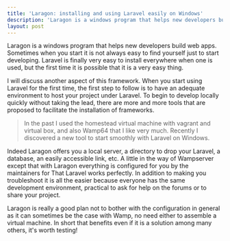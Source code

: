```yaml
---
title: 'Laragon: installing and using Laravel easily on Windows'
description: 'Laragon is a windows program that helps new developers build web apps. Sometimes when you start it is not always easy to find yourself just to start developing. Laravel is finally very easy to install everywhere when one is used, but the first time it is possible that it is a very easy thing.'
layout: post
---
```


Laragon is a windows program that helps new developers build web apps. Sometimes when you start it is not always easy to find yourself just to start developing. Laravel is finally very easy to install everywhere when one is used, but the first time it is possible that it is a very easy thing.

I will discuss another aspect of this framework. When you start using Laravel for the first time, the first step to follow is to have an adequate environment to host your project under Laravel. To begin to develop locally quickly without taking the lead, there are more and more tools that are proposed to facilitate the installation of frameworks.

> In the past I used the homestead virtual machine with vagrant and virtual box, and also Wamp64 that I like very much. Recently I discovered a new tool to start smoothly with Laravel on Windows.
> 
Indeed Laragon offers you a local server, a directory to drop your Laravel, a database, an easily accessible link, etc. A little in the way of Wampserver except that with Laragon everything is configured for you by the maintainers for That Laravel works perfectly. In addition to making you troubleshoot it is all the easier because everyone has the same development environment, practical to ask for help on the forums or to share your project.

Laragon is really a good plan not to bother with the configuration in general as it can sometimes be the case with Wamp, no need either to assemble a virtual machine. In short that benefits even if it is a solution among many others, it's worth testing!

